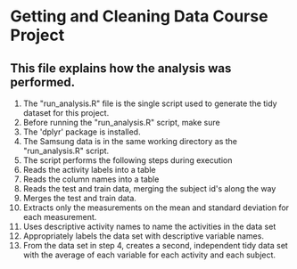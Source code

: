 # Getting and Cleaning Data Course Project
## This file explains how the analysis was performed.

1.  The "run_analysis.R" file is the single script used to generate the tidy dataset for this project.
2.  Before running the "run_analysis.R" script, make sure 
  1.  The 'dplyr' package is installed.
  2. The Samsung data is in the same working directory as the "run_analysis.R" script.
3.  The script performs the following steps during execution
  1.  Reads the activity labels into a table
  2.  Reads the column names into a table
  3.  Reads the test and train data, merging the subject id's along the way
  4.  Merges the test and train data.
  5.  Extracts only the measurements on the mean and standard deviation for each measurement.
  6.  Uses descriptive activity names to name the activities in the data set
  7.  Appropriately labels the data set with descriptive variable names.
  8.  From the data set in step 4, creates a second, independent tidy data set with the average of each variable for each activity and each subject.


